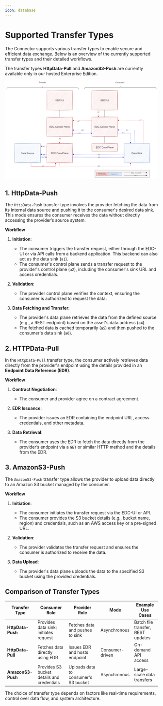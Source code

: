 ```yaml
---
icon: database
---
```


# Supported Transfer Types

The Connector supports various transfer types to enable secure and efficient data exchange. Below is an overview of the currently supported transfer types and their detailed workflows.

The transfer types **HttpData-Pull** and **AmazonS3-Push** are currently available only in our hosted Enterprise Edition.

![Data Transfer Types](images/data-transfer-types.png)

## **1. HttpData-Push**

The `HttpData-Push` transfer type involves the provider fetching the data from its internal data source and pushing it to the consumer's desired data sink. This mode ensures the consumer receives the data without directly accessing the provider’s source system.

**Workflow**
1. **Initiation**:
   - The consumer triggers the transfer request, either through the EDC-UI or via API calls from a backend application. This backend can also act as the data sink (`a1`).
   - The consumer's control plane sends a transfer request to the provider's control plane (`a2`), including the consumer's sink URL and access credentials.

2. **Validation**:
   - The provider control plane verifies the context, ensuring the consumer is authorized to request the data.

3. **Data Fetching and Transfer**:
   - The provider's data plane retrieves the data from the defined source (e.g., a REST endpoint) based on the asset's data address (`a4`).
   - The fetched data is cached temporarily (`a5`) and then pushed to the consumer's data sink (`a6`).

## **2. HTTPData-Pull**

In the `HttpData-Pull` transfer type, the consumer actively retrieves data directly from the provider's endpoint using the details provided in an **Endpoint Data Reference (EDR)**.

**Workflow**
1. **Contract Negotiation**:
   - The consumer and provider agree on a contract agreement.

2. **EDR Issuance**:
   - The provider issues an EDR containing the endpoint URL, access credentials, and other metadata.

3. **Data Retrieval**:
   - The consumer uses the EDR to fetch the data directly from the provider’s endpoint via a `GET` or similar HTTP method and the details from the EDR.

## **3. AmazonS3-Push**

The `AmazonS3-Push` transfer type allows the provider to upload data directly to an Amazon S3 bucket managed by the consumer.

**Workflow**
1. **Initiation**:
   - The consumer initiates the transfer request via the EDC-UI or API.
   - The consumer provides the S3 bucket details (e.g., bucket name, region) and credentials, such as an AWS access key or a pre-signed URL.

2. **Validation**:
   - The provider validates the transfer request and ensures the consumer is authorized to receive the data.

3. **Data Upload**:
   - The provider's data plane uploads the data to the specified S3 bucket using the provided credentials.


## **Comparison of Transfer Types**

| Transfer Type      | Consumer Role                     | Provider Role                     | Mode                     | Example Use Cases                  |
|---------------------|-----------------------------------|------------------------------------|--------------------------|------------------------------------|
| **HttpData-Push**   | Provides data sink; initiates request | Fetches data and pushes to sink  | Asynchronous            | Batch file transfer, REST updates |
| **HttpData-Pull**   | Fetches data directly using EDR   | Issues EDR and hosts endpoint      | Consumer-driven          | On-demand API access              |
| **AmazonS3-Push**   | Provides S3 bucket details and credentials | Uploads data to consumer's S3 bucket | Asynchronous            | Large-scale data transfers |

The choice of transfer type depends on factors like real-time requirements, control over data flow, and system architecture.

